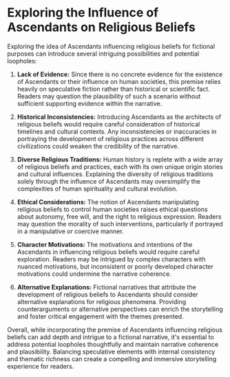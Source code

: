 # Exploring the Influence of Ascendants on Religious Beliefs

Exploring the idea of Ascendants influencing religious beliefs for fictional purposes can introduce several intriguing possibilities and potential loopholes:

1. **Lack of Evidence:** Since there is no concrete evidence for the existence of Ascendants or their influence on human societies, this premise relies heavily on speculative fiction rather than historical or scientific fact. Readers may question the plausibility of such a scenario without sufficient supporting evidence within the narrative.

2. **Historical Inconsistencies:** Introducing Ascendants as the architects of religious beliefs would require careful consideration of historical timelines and cultural contexts. Any inconsistencies or inaccuracies in portraying the development of religious practices across different civilizations could weaken the credibility of the narrative.

3. **Diverse Religious Traditions:** Human history is replete with a wide array of religious beliefs and practices, each with its own unique origin stories and cultural influences. Explaining the diversity of religious traditions solely through the influence of Ascendants may oversimplify the complexities of human spirituality and cultural evolution.

4. **Ethical Considerations:** The notion of Ascendants manipulating religious beliefs to control human societies raises ethical questions about autonomy, free will, and the right to religious expression. Readers may question the morality of such interventions, particularly if portrayed in a manipulative or coercive manner.

5. **Character Motivations:** The motivations and intentions of the Ascendants in influencing religious beliefs would require careful exploration. Readers may be intrigued by complex characters with nuanced motivations, but inconsistent or poorly developed character motivations could undermine the narrative coherence.

6. **Alternative Explanations:** Fictional narratives that attribute the development of religious beliefs to Ascendants should consider alternative explanations for religious phenomena. Providing counterarguments or alternative perspectives can enrich the storytelling and foster critical engagement with the themes presented.

Overall, while incorporating the premise of Ascendants influencing religious beliefs can add depth and intrigue to a fictional narrative, it's essential to address potential loopholes thoughtfully and maintain narrative coherence and plausibility. Balancing speculative elements with internal consistency and thematic richness can create a compelling and immersive storytelling experience for readers.
